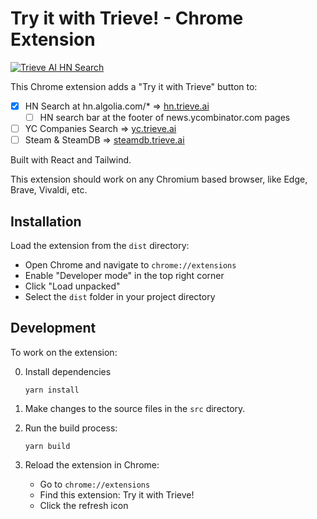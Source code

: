 # Try it with Trieve! - Chrome Extension

[![Trieve AI HN Search](https://github.com/user-attachments/assets/9d569263-4d69-4410-b122-13384f0bcda8)](https://hn.trieve.ai/?q=better+search+is+coming&sortby=relevance&storyType=story&dateRange=all&score_threshold=5&page_size=30&prefetch_amount=30&rerank_type=none&highlight_delimiters=+%2C-%2C_%2C.%2C%2C&highlight_threshold=0.85&highlight_max_length=50&highlight_max_num=50&highlight_window=0&recency_bias=0&highlight_results=true&use_quote_negated_terms=true&matchAnyAuthorNames=&matchNoneAuthorNames=&popularityFilters=%7B%7D&searchType=fulltext&page=1&getAISummary=false)

This Chrome extension adds a "Try it with Trieve" button to:

- [x] HN Search at hn.algolia.com/* => [hn.trieve.ai](https://hn.trieve.ai/)
   - [ ] HN search bar at the footer of news.ycombinator.com pages
- [ ] YC Companies Search => [yc.trieve.ai](https://yc.trieve.ai/)
- [ ] Steam & SteamDB => [steamdb.trieve.ai](https://steamdb.trieve.ai/)

Built with React and Tailwind.

This extension should work on any Chromium based browser, like Edge, Brave, Vivaldi, etc.

## Installation

Load the extension from the `dist` directory:

- Open Chrome and navigate to `chrome://extensions`
- Enable "Developer mode" in the top right corner
- Click "Load unpacked"
- Select the `dist` folder in your project directory

## Development

To work on the extension:

0. Install dependencies

   ```
   yarn install
   ```

2. Make changes to the source files in the `src` directory.

3. Run the build process:

   ```
   yarn build
   ```

4. Reload the extension in Chrome:
   - Go to `chrome://extensions`
   - Find this extension: Try it with Trieve!
   - Click the refresh icon
